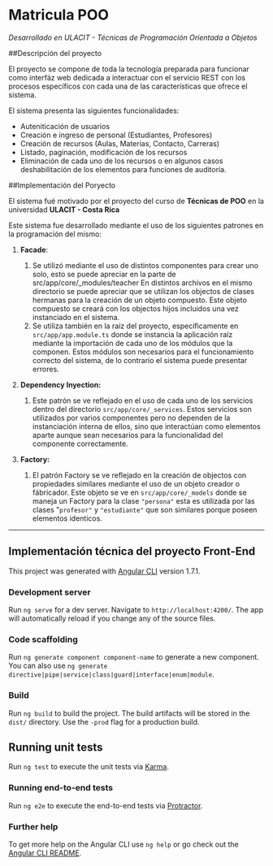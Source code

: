 # Matricula POO

_Desarrollado en ULACIT - Técnicas de Programación Orientada a Objetos_

##Descripción del proyecto

El proyecto se compone de toda la tecnología preparada para funcionar como interfáz web dedicada a interactuar con el servicio REST con los procesos específicos con cada una de las características que ofrece el sistema.

El sistema presenta las siguientes funcionalidades:

- Auteniticación de usuarios
- Creación e ingreso de personal (Estudiantes, Profesores)
- Creación de recursos (Aulas, Materias, Contacto, Carreras)
- Listado, paginación, modificación de los recursos
- Eliminación de cada uno de los recursos o en algunos casos deshabilitación de los elementos para funciones de auditoría.

##Implementación del Poryecto

El sistema fué motivado por el proyecto del curso de **Técnicas de POO** en la universidad **ULACIT - Costa Rica**

Este sistema fue desarrollado mediante el uso de los siguientes patrones en la programación del mismo:

1. **Facade**:

    1. Se utilizó mediante el uso de distintos componentes para crear uno solo, esto se puede apreciar en la parte de src/app/core/_modules/teacher En distintos archivos en el mismo directorio se puede apreciar que se utilizan los objectos de clases hermanas para la creación de un objeto compuesto. Este objeto compuesto se creará con los objectos hijos incluidos una vez instanciado en el sistema.
    2. Se utiliza también en la raíz del proyecto, específicamente en `src/app/app.module.ts` donde se instancia la aplicación raíz mediante la importación de cada uno de los módulos que la componen. Estos módulos son necesarios para el funcionamiento correcto del sistema, de lo contrario el sistema puede presentar errores.
    
2. **Dependency Inyection:**

    1. Este patrón se ve reflejado en el uso de cada uno de los servicios dentro del directorio `src/app/core/_services`. Estos servicios son utilizados por varios componentes pero no dependen de la instanciación interna de ellos, sino que interactúan como elementos aparte aunque sean necesarios para la funcionalidad del componente correctamente.
    
3. **Factory:**
    
    1. El patrón Factory se ve reflejado en la creación de objectos con propiedades similares mediante el uso de un objeto creador o fábricador. Este objeto se ve en `src/app/core/_models` donde se maneja un Factory para la clase `"persona"` esta es utilizada por las clases "`profesor"` y `"estudiante"` que son similares porque poseen elementos identicos.

---


## Implementación técnica del proyecto Front-End

This project was generated with [Angular CLI](https://github.com/angular/angular-cli) version 1.7.1.

### Development server

Run `ng serve` for a dev server. Navigate to `http://localhost:4200/`. The app will automatically reload if you change any of the source files.

### Code scaffolding

Run `ng generate component component-name` to generate a new component. You can also use `ng generate directive|pipe|service|class|guard|interface|enum|module`.

### Build

Run `ng build` to build the project. The build artifacts will be stored in the `dist/` directory. Use the `-prod` flag for a production build.

## Running unit tests

Run `ng test` to execute the unit tests via [Karma](https://karma-runner.github.io).

### Running end-to-end tests

Run `ng e2e` to execute the end-to-end tests via [Protractor](http://www.protractortest.org/).

### Further help

To get more help on the Angular CLI use `ng help` or go check out the [Angular CLI README](https://github.com/angular/angular-cli/blob/master/README.md).

